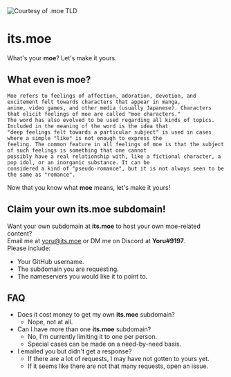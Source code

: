 <img align="center" alt="Courtesy of .moe TLD" src="https://scontent-atl3-2.xx.fbcdn.net/v/t1.6435-9/s960x960/141031032_2831371733743149_6036056380162876638_n.jpg?_nc_cat=111&ccb=1-5&_nc_sid=e3f864&_nc_ohc=V2gXzU5HMygAX-kra5M&_nc_ht=scontent-atl3-2.xx&oh=d46ebd734dd25517a579e2cbba324c44&oe=61572678" />

# its.moe
What's your **moe**? Let's make it yours.

## What even is **moe**?
```
Moe refers to feelings of affection, adoration, devotion, and excitement felt towards characters that appear in manga,
anime, video games, and other media (usually Japanese). Characters that elicit feelings of moe are called "moe characters."
The word has also evolved to be used regarding all kinds of topics. Included in the meaning of the word is the idea that
"deep feelings felt towards a particular subject" is used in cases where a simple "like" is not enough to express the
feeling. The common feature in all feelings of moe is that the subject of such feelings is something that one cannot
possibly have a real relationship with, like a fictional character, a pop idol, or an inorganic substance. It can be
considered a kind of "pseudo-romance", but it is not always seen to be the same as "romance".
```
Now that you know what **moe** means, let's make it yours!

## Claim your own **its.moe** subdomain!
Want your own subdomain at **its.moe** to host your own moe-related content?  
Email me at [yoru@its.moe](mailto:yoru@its.moe) or DM me on Discord at **Yoru#9197**.  
Please include:
- Your GitHub username.
- The subdomain you are requesting.
- The nameservers you would like it to point to.

## FAQ
- Does it cost money to get my own **its.moe** subdomain?
  - Nope, not at all.
- Can I have more than one **its.moe** subdomain?
  - No, I'm currently limiting it to one per person.
  - Special cases can be made on a need-by-need basis.
- I emailed you but didn't get a response?
  - If there are a lot of requests, I may have not gotten to yours yet.
  - If it seems like there are not that many requests, open an issue.


